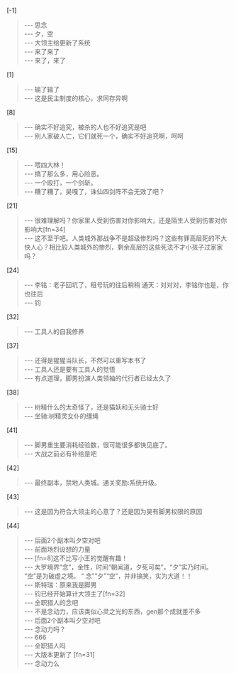 
[-1] 
>--- 思念<br>
>--- 夕，空<br>
>--- 大领主给更新了系统<br>
>--- 来了来了<br>
>--- 来了，来了<br>

[1] 
>--- 输了输了<br>
>--- 这是民主制度的核心，求同存异啊<br>

[8] 
>--- 确实不好追究，被杀的人也不好追究是吧<br>
>--- 别人家破人亡，它们就死一个，确实不好追究啊，呵呵<br>

[15] 
>--- 喂四大林！<br>
>--- 搞了那么多，用心险恶。<br>
>--- 一个殴打，一个剑斩。<br>
>--- 糟了糟了，昊嘎了，诛仙四剑阵不会无效了吧？<br>

[21] 
>--- 很难理解吗？你家里人受到伤害对你影响大，还是陌生人受到伤害对你影响大[fn=34]<br>
>--- 这不至于吧。人类城外那战争不是超级惨烈吗？这些有罪高层死的不大快人心？相比较人类城外的惨烈，剩余高层的这些死法不才小孩子过家家吗？<br>

[24] 
>--- 李铭：老子回坑了，租号玩的往后稍稍
通天：对对对，李铭你也是，你也往后<br>
>--- 钧<br>

[32] 
>--- 工具人的自我修养<br>

[37] 
>--- 还得是猩猩当队长，不然可以重写本书了<br>
>--- 工具人还是要有工具人的觉悟<br>
>--- 有点道理，脚男扮演人类领袖的代行者已经太久了<br>

[38] 
>--- 树精什么的太奇怪了，还是猫妖和无头骑士好<br>
>--- 坐骑:树精灵女仆的缰绳<br>

[41] 
>--- 脚男重生要消耗经验数，很可能很多都快见底了。<br>
>--- 大战之前必有补给是吧<br>

[42] 
>--- 最终副本，禁地人类城。通关奖励:系统升级。<br>

[43] 
>--- 这是因为符合大领主的心意了？还是因为昊有脚男权限的原因<br>

[44] 
>--- 后面2个副本叫夕空对吧<br>
>--- 前面场烈设想的力量<br>
>--- [fn=8]这不比写小王的觉醒有趣！<br>
>--- 大罗境界“念”，金性，时间“朝闻道，夕死可矣”，“夕”实乃时间。 “空”是为破虚之境。 “ 念”“夕”“空”，并非搞笑，实为大道！！<br>
>--- 斯特瑞：原来我是脚男<br>
>--- 钧已经开始算计大领主了[fn=32]<br>
>--- 全职猎人的念吧<br>
>--- 不是念动力，应该类似心灵之光的东西，gen那个成就差不多<br>
>--- 后面2个副本叫夕空对吧<br>
>--- 念动力吗？<br>
>--- 666<br>
>--- 全职猎人吗<br>
>--- 大版本更新了 [fn=31]<br>
>--- 念动力么<br>

